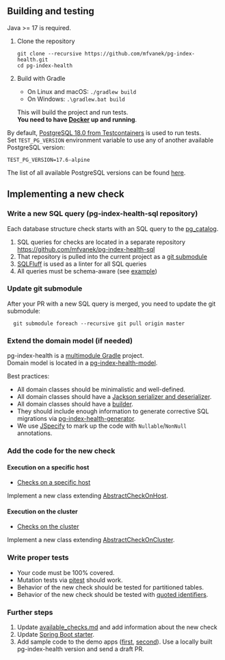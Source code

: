 ## Building and testing

Java >= 17 is required.

1. Clone the repository

       git clone --recursive https://github.com/mfvanek/pg-index-health.git
       cd pg-index-health

2. Build with Gradle
    * On Linux and macOS: `./gradlew build`
    * On Windows: `.\gradlew.bat build`
    
   This will build the project and run tests.  
   **You need to have [Docker](https://www.docker.com/) up and running**.
    
By default, [PostgreSQL 18.0 from Testcontainers](https://www.testcontainers.org/) is used to run tests.  
Set `TEST_PG_VERSION` environment variable to use any of another available PostgreSQL version:
```
TEST_PG_VERSION=17.6-alpine
```
The list of all available PostgreSQL versions can be found [here](https://hub.docker.com/_/postgres).

## Implementing a new check

### Write a new SQL query (pg-index-health-sql repository)

Each database structure check starts with an SQL query to the [pg_catalog](https://www.postgresql.org/docs/current/catalogs.html).

1. SQL queries for checks are located in a separate repository https://github.com/mfvanek/pg-index-health-sql
2. That repository is pulled into the current project as a [git submodule](https://git-scm.com/book/en/v2/Git-Tools-Submodules)
3. [SQLFluff](https://github.com/sqlfluff/sqlfluff) is used as a linter for all SQL queries
4. All queries must be schema-aware (see [example](https://github.com/mfvanek/pg-index-health-sql/blob/6a5b823d2f86f3fed946f073de93a20245b8d312/sql/duplicated_indexes.sql#L23))

### Update git submodule

After your PR with a new SQL query is merged, you need to update the git submodule:

```shell
  git submodule foreach --recursive git pull origin master
```

### Extend the domain model (if needed)

pg-index-health is a [multimodule Gradle](https://docs.gradle.org/current/userguide/multi_project_builds.html) project.  
Domain model is located in a [pg-index-health-model](pg-index-health-model).

Best practices:
* All domain classes should be minimalistic and well-defined.
* All domain classes should have a [Jackson serializer and deserializer](pg-index-health-model-jackson-module).
* All domain classes should have a [builder](https://www.baeldung.com/java-builder-pattern).
* They should include enough information to generate corrective SQL migrations via [pg-index-health-generator](pg-index-health-generator).
* We use [JSpecify](https://github.com/jspecify/jspecify) to mark up the code with `Nullable`/`NonNull` annotations.

### Add the code for the new check

#### Execution on a specific host

* [Checks on a specific host](pg-index-health-core/src/main/java/io/github/mfvanek/pg/core/checks/host)

Implement a new class extending [AbstractCheckOnHost](pg-index-health-core/src/main/java/io/github/mfvanek/pg/core/checks/host/AbstractCheckOnHost.java).

#### Execution on the cluster

* [Checks on the cluster](pg-index-health/src/main/java/io/github/mfvanek/pg/health/checks/cluster)

Implement a new class extending [AbstractCheckOnCluster](pg-index-health/src/main/java/io/github/mfvanek/pg/health/checks/cluster/AbstractCheckOnCluster.java).

### Write proper tests

* Your code must be 100% covered.
* Mutation tests via [pitest](https://pitest.org/) should work.
* Behavior of the new check should be tested for partitioned tables.
* Behavior of the new check should be tested with [quoted identifiers](https://www.postgresql.org/docs/17/sql-syntax-lexical.html#SQL-SYNTAX-IDENTIFIERS).

### Further steps

1. Update [available_checks.md](doc/available_checks.md) and add information about the new check
2. Update [Spring Boot starter](spring-boot-integration%2Fpg-index-health-test-starter).
3. Add sample code to the demo apps ([first](https://github.com/mfvanek/pg-index-health-demo/tree/master/pg-index-health-demo-without-spring), [second](https://github.com/mfvanek/pg-index-health-demo/tree/master/pg-index-health-spring-boot-demo)).
   Use a locally built pg-index-health version and send a draft PR.
